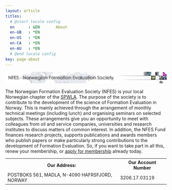 ```yaml
---
layout: article
titles:
  # @start locale config
  en      : &EN       About
  en-GB   : *EN
  en-US   : *EN
  en-CA   : *EN
  en-AU   : *EN
  # @end locale config
key: page-about
---
```

<div>
        <img src="assets/images/TITTEL_NFES.jpg" alt="NFES">
        <p>
            The Norwegian Formation Evaluation Society (NFES) is your local Norwegian chapter
            of the <a target="_blank" href="http://www.spwla.org/">SPWLA</a>. The purpose of
            the society is to contribute to the development of the science of Formation Evaluation
            in Norway. This is mainly achieved through the arrangement of monthly technical
            meetings (including lunch) and organising seminars on selected subjects. These arrangements
            give you an opportunity to meet with colleagues from oil and service companies,
            universities and research institutes to discuss matters of common interest. In addition,
            the NFES Fund finances research projects, supports publications and awards members
            who publish papers or make particularly strong contributions to the development
            of Formation Evaluation. So, if you want to take part in all this, renew your membership,
            or <a href="/signup.html">apply for membership</a> already today.</p>
        <table class="table">
            <tbody><tr>
                <th>
                    Our Address:
                </th>
                <th>
                    Our Account Number
                </th>
            </tr>
            <tr>
                <td>
                    POSTBOKS 561, MADLA, N-4090 HAFRSFJORD, NORWAY
                </td>
                <td>
                    3206.17.03119
                </td>
            </tr>
        </tbody></table>
    </div>